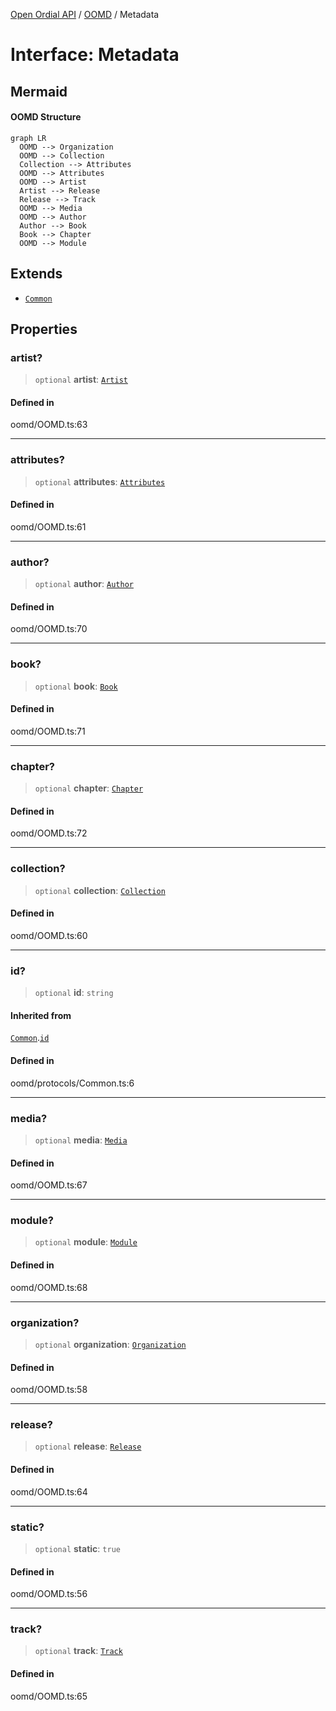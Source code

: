 [Open Ordial API](../../README.md) / [OOMD](../README.md) / Metadata

# Interface: Metadata

## Mermaid

#### OOMD Structure

<div class="mermaid-block"><div class="mermaid dark">%%{init:{"theme":"dark"}}%%
graph LR
  OOMD --&gt; Organization
  OOMD --&gt; Collection
  Collection --&gt; Attributes
  OOMD --&gt; Attributes
  OOMD --&gt; Artist
  Artist --&gt; Release
  Release --&gt; Track
  OOMD --&gt; Media
  OOMD --&gt; Author
  Author --&gt; Book
  Book --&gt; Chapter
  OOMD --&gt; Module</div><div class="mermaid light">%%{init:{"theme":"default"}}%%
graph LR
  OOMD --&gt; Organization
  OOMD --&gt; Collection
  Collection --&gt; Attributes
  OOMD --&gt; Attributes
  OOMD --&gt; Artist
  Artist --&gt; Release
  Release --&gt; Track
  OOMD --&gt; Media
  OOMD --&gt; Author
  Author --&gt; Book
  Book --&gt; Chapter
  OOMD --&gt; Module</div><pre><code class="language-mermaid">graph LR
  OOMD --&gt; Organization
  OOMD --&gt; Collection
  Collection --&gt; Attributes
  OOMD --&gt; Attributes
  OOMD --&gt; Artist
  Artist --&gt; Release
  Release --&gt; Track
  OOMD --&gt; Media
  OOMD --&gt; Author
  Author --&gt; Book
  Book --&gt; Chapter
  OOMD --&gt; Module</code></pre></div>

## Extends

- [`Common`](Common.md)

## Properties

### artist?

> `optional` **artist**: [`Artist`](Artist.md)

#### Defined in

oomd/OOMD.ts:63

***

### attributes?

> `optional` **attributes**: [`Attributes`](Attributes.md)

#### Defined in

oomd/OOMD.ts:61

***

### author?

> `optional` **author**: [`Author`](Author.md)

#### Defined in

oomd/OOMD.ts:70

***

### book?

> `optional` **book**: [`Book`](Book.md)

#### Defined in

oomd/OOMD.ts:71

***

### chapter?

> `optional` **chapter**: [`Chapter`](Chapter.md)

#### Defined in

oomd/OOMD.ts:72

***

### collection?

> `optional` **collection**: [`Collection`](Collection.md)

#### Defined in

oomd/OOMD.ts:60

***

### id?

> `optional` **id**: `string`

#### Inherited from

[`Common`](Common.md).[`id`](Common.md#id)

#### Defined in

oomd/protocols/Common.ts:6

***

### media?

> `optional` **media**: [`Media`](Media.md)

#### Defined in

oomd/OOMD.ts:67

***

### module?

> `optional` **module**: [`Module`](Module.md)

#### Defined in

oomd/OOMD.ts:68

***

### organization?

> `optional` **organization**: [`Organization`](Organization.md)

#### Defined in

oomd/OOMD.ts:58

***

### release?

> `optional` **release**: [`Release`](Release.md)

#### Defined in

oomd/OOMD.ts:64

***

### static?

> `optional` **static**: `true`

#### Defined in

oomd/OOMD.ts:56

***

### track?

> `optional` **track**: [`Track`](Track.md)

#### Defined in

oomd/OOMD.ts:65
<style>
:root.mermaid-enabled .mermaid-block > pre {
  display: none;
}
:root:not(.mermaid-enabled) .mermaid-block > .mermaid {
  display: none !important;
}

.mermaid-block > .mermaid[data-inserted].dark {
  display: var(--mermaid-dark-display);
}
.mermaid-block > .mermaid[data-inserted].light {
  display: var(--mermaid-light-display);
}

:root {
  --mermaid-dark-display: none;
  --mermaid-light-display: block;
}
@media (prefers-color-scheme: light) {
  :root {
    --mermaid-dark-display: none;
    --mermaid-light-display: block;
  }
}
@media (prefers-color-scheme: dark) {
  :root {
    --mermaid-dark-display: block;
    --mermaid-light-display: none;
  }
}
body.light, :root[data-theme="light"] {
  --mermaid-dark-display: none;
  --mermaid-light-display: block;
}
body.dark, :root[data-theme="dark"] {
  --mermaid-dark-display: block;
  --mermaid-light-display: none;
}
</style>

<script type="module">
import mermaid from "https://unpkg.com/mermaid@latest/dist/mermaid.esm.min.mjs";

document.documentElement.classList.add("mermaid-enabled");

mermaid.initialize({startOnLoad:true});

requestAnimationFrame(function check() {
  let some = false;
  document.querySelectorAll("div.mermaid:not([data-inserted])").forEach(div => {
    some = true;
    if (div.querySelector("svg")) {
      div.dataset.inserted = true;
    }
  });

  if (some) {
    requestAnimationFrame(check);
  }
});
</script>

